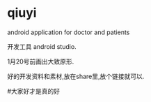 qiuyi
=====

android application for doctor and patients


开发工具 android studio.


1月20号前画出大致原形.


好的开发资料和素材,放在share里,放个链接就可以.

#大家好才是真的好
